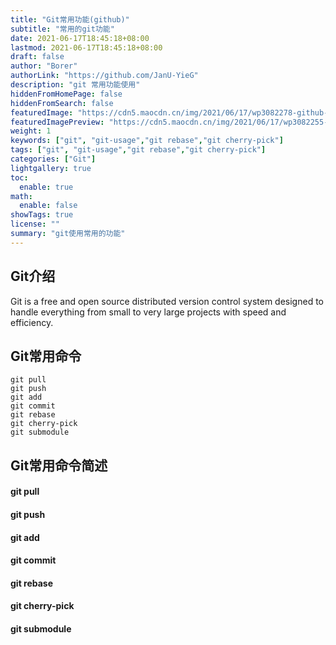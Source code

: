 ```yaml
---
title: "Git常用功能(github)"
subtitle: "常用的git功能"
date: 2021-06-17T18:45:18+08:00
lastmod: 2021-06-17T18:45:18+08:00
draft: false
author: "Borer"
authorLink: "https://github.com/JanU-YieG"
description: "git 常用功能使用"
hiddenFromHomePage: false
hiddenFromSearch: false
featuredImage: "https://cdn5.maocdn.cn/img/2021/06/17/wp3082278-github-wallpapers.jpg"
featuredImagePreview: "https://cdn5.maocdn.cn/img/2021/06/17/wp3082255-github-wallpapers.jpg"
weight: 1
keywords: ["git", "git-usage","git rebase","git cherry-pick"]
tags: ["git", "git-usage","git rebase","git cherry-pick"]
categories: ["Git"]
lightgallery: true
toc:
  enable: true
math:
  enable: false
showTags: true
license: ""
summary: "git使用常用的功能"
---
```


<!--more-->
## Git介绍
Git is a free and open source distributed version control system designed to handle everything from small to very large projects with speed and efficiency.
## Git常用命令
```
git pull
git push
git add
git commit
git rebase
git cherry-pick
git submodule
```

## Git常用命令简述

#### git pull

#### git push

#### git add

#### git commit

#### git rebase

#### git cherry-pick

#### git submodule
